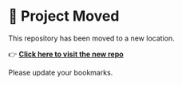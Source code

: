 # 🚨 Project Moved

This repository has been moved to a new location.

👉 **[Click here to visit the new repo](https://github.com/Asmitumrao/clippIn)**

Please update your bookmarks.

